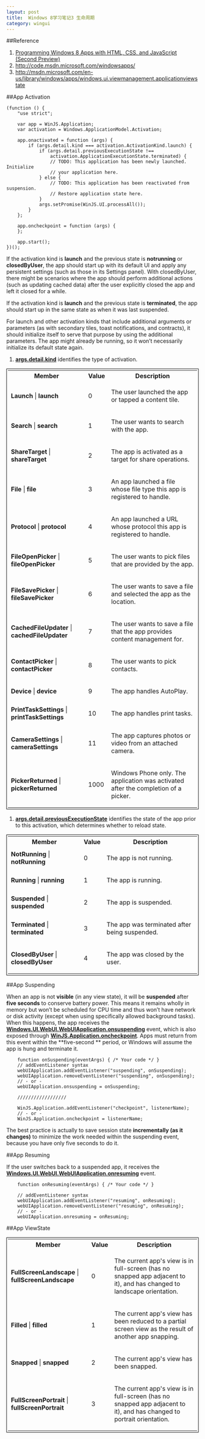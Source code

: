```yaml
---
layout: post
title:  Windows 8学习笔记3 生命周期
category: wingui
---
```


##Reference
1. [Programming Windows 8 Apps with HTML, CSS, and JavaScript (Second Preview)](http://blogs.msdn.com/b/microsoft_press/archive/2012/08/20/free-ebook-programming-windows-8-apps-with-html-css-and-javascript-second-preview.aspx)
1. <http://code.msdn.microsoft.com/windowsapps/>
1. <http://msdn.microsoft.com/en-us/library/windows/apps/windows.ui.viewmanagement.applicationviewstate>

##App Activation

	(function () { 
		"use strict"; 
	 
		var app = WinJS.Application; 
		var activation = Windows.ApplicationModel.Activation; 
	 
		app.onactivated = function (args) { 
			if (args.detail.kind === activation.ActivationKind.launch) { 
				if (args.detail.previousExecutionState !==  
					activation.ApplicationExecutionState.terminated) { 
					// TODO: This application has been newly launched. Initialize  
					// your application here. 
				} else { 
					// TODO: This application has been reactivated from suspension.  
					// Restore application state here. 
				} 
				args.setPromise(WinJS.UI.processAll()); 
			} 
		}; 
	 
		app.oncheckpoint = function (args) { 
		}; 
	 
		app.start(); 
	})();
	

If the activation kind is **launch** and the previous state is **notrunning** or **closedByUser**, the app should start up with its default UI and apply any persistent settings (such as those in its Settings panel). With closedByUser, there might be scenarios where the app should perform additional actions (such as updating cached data) after the user explicitly closed the app and left it closed for a while. 

If the activation kind is **launch** and the previous state is **terminated**, the app should start up in the same state as when it was last suspended.

For launch and other activation kinds that include additional arguments or parameters (as with secondary tiles, toast notifications, and contracts), it should initialize itself to serve that purpose by using the additional parameters. The app might already be running, so it won’t necessarily initialize its default state again.

	
1. **[args.detail.kind](http://msdn.microsoft.com/en-us/library/windows/apps/windows.applicationmodel.activation.activationkind.aspx)** identifies the type of activation.

<table style="border: 1px solid #000000;padding:3px;">
<tbody><tr><th>Member</th><th>Value</th><th>Description</th></tr>
<tr><td><strong>Launch</strong> | <strong>launch</strong></td><td>0</td><td>
<p>The user launched the app or tapped a content tile.</p>
</td></tr>
<tr><td><strong>Search</strong> | <strong>search</strong></td><td>1</td><td>
<p>The user wants to search with the app.</p>
</td></tr>
<tr><td><strong>ShareTarget</strong> | <strong>shareTarget</strong></td><td>2</td><td>
<p>The app is activated as a target for share operations.</p>
</td></tr>
<tr><td><strong>File</strong> | <strong>file</strong></td><td>3</td><td>
<p>An app launched a file whose file type this app is registered to handle.</p>
</td></tr>
<tr><td><strong>Protocol</strong> | <strong>protocol</strong></td><td>4</td><td>
<p>An app launched a URL whose protocol this app is registered to handle.</p>
</td></tr>
<tr><td><strong>FileOpenPicker</strong> | <strong>fileOpenPicker</strong></td><td>5</td><td>
<p>The user wants to pick files that are provided by the app.</p>
</td></tr>
<tr><td><strong>FileSavePicker</strong> | <strong>fileSavePicker</strong></td><td>6</td><td>
<p>The user wants to save a file and selected the app as the location.</p>
</td></tr>
<tr><td><strong>CachedFileUpdater</strong> | <strong>cachedFileUpdater</strong></td><td>7</td><td>
<p>The user wants to save a file that the app provides content management for.</p>
</td></tr>
<tr><td><strong>ContactPicker</strong> | <strong>contactPicker</strong></td><td>8</td><td>
<p>The user wants to pick contacts.</p>
</td></tr>
<tr><td><strong>Device</strong> | <strong>device</strong></td><td>9</td><td>
<p>The app handles AutoPlay.</p>
</td></tr>
<tr><td><strong>PrintTaskSettings</strong> | <strong>printTaskSettings</strong></td><td>10</td><td>
<p>The app handles print tasks.</p>
</td></tr>
<tr><td><strong>CameraSettings</strong> | <strong>cameraSettings</strong></td><td>11</td><td>
<p>The app captures photos or video from an attached camera.</p>
</td></tr>
<tr><td><strong>PickerReturned</strong> | <strong>pickerReturned</strong></td><td>1000</td><td>
<p>Windows Phone only. The application was activated after the completion of a picker.</p>
</td></tr>
</tbody></table>

1. **[args.detail.previousExecutionState](http://msdn.microsoft.com/en-us/library/windows/apps/windows.applicationmodel.activation.applicationexecutionstate.aspx)** identifies the state of the app prior to this activation, which determines whether to reload state.

<table  style="border: 1px solid #000000;padding:3px;">
<tbody><tr><th>Member</th><th>Value</th><th>Description</th></tr>
<tr><td><strong>NotRunning</strong> | <strong>notRunning</strong></td><td>0</td><td>
<p>The app is not running.</p>
</td></tr>
<tr><td><strong>Running</strong> | <strong>running</strong></td><td>1</td><td>
<p>The app is running.</p>
</td></tr>
<tr><td><strong>Suspended</strong> | <strong>suspended</strong></td><td>2</td><td>
<p>The app is suspended.</p>
</td></tr>
<tr><td><strong>Terminated</strong> | <strong>terminated</strong></td><td>3</td><td>
<p>The app was terminated after being suspended.</p>
</td></tr>
<tr><td><strong>ClosedByUser</strong> | <strong>closedByUser</strong></td><td>4</td><td>
<p>The app was closed by the user.</p>
</td></tr>
</tbody></table>


##App Suspending

When an app is not **visible** (in any view state), it will be **suspended** after **five seconds** to conserve battery power. This means it remains wholly in memory but won’t be scheduled for CPU time and thus won’t have network or disk activity (except when using specifically allowed background tasks). When this happens, the app receives the **[Windows.UI.WebUI.WebUIApplication.onsuspending](http://msdn.microsoft.com/en-us/library/windows/apps/windows.ui.webui.webuiapplication.suspending.aspx)** event, which is also exposed through **[WinJS.Application.oncheckpoint](http://msdn.microsoft.com/en-us/library/windows/apps/br229839.aspx)**. Apps must return from this event within the **five-second ** period, or Windows will assume the app is hung and terminate it. 

		function onSuspending(eventArgs) { /* Your code */ }
		// addEventListener syntax
		webUIApplication.addEventListener("suspending", onSuspending);
		webUIApplication.removeEventListener("suspending", onSuspending);
		// - or -
		webUIApplication.onsuspending = onSuspending;
		
		//////////////////
		
		WinJS.Application.addEventListener("checkpoint", listenerName);
		// - or -
		WinJS.Application.oncheckpoint = listenerName;
		
The best practice is actually to save session state **incrementally (as it changes)** to minimize the work needed within the suspending event, because you have only five seconds to do it. 

##App Resuming

If the user switches back to a suspended app, it receives the **[Windows.UI.WebUI.WebUIApplication.onresuming](http://msdn.microsoft.com/en-us/library/windows/apps/windows.ui.webui.webuiapplication.resuming.aspx)** event.

		function onResuming(eventArgs) { /* Your code */ }
		 
		// addEventListener syntax
		webUIApplication.addEventListener("resuming", onResuming);
		webUIApplication.removeEventListener("resuming", onResuming);
		// - or -
		webUIApplication.onresuming = onResuming;
		
##App ViewState

<table style="border: 1px solid #000000;padding:3px;">
<tbody><tr><th>Member</th><th>Value</th><th>Description</th></tr>
<tr><td><strong>FullScreenLandscape</strong> | <strong>fullScreenLandscape</strong></td><td>0</td><td>
<p>The current app's view is in full-screen (has no snapped app adjacent to it), and has changed to landscape orientation.</p>
</td></tr>
<tr><td><strong>Filled</strong> | <strong>filled</strong></td><td>1</td><td>
<p>The current app's view has been reduced to a partial screen view as the result of another app snapping.</p>
</td></tr>
<tr><td><strong>Snapped</strong> | <strong>snapped</strong></td><td>2</td><td>
<p>The current app's view has been snapped.</p>
</td></tr>
<tr><td><strong>FullScreenPortrait</strong> | <strong>fullScreenPortrait</strong></td><td>3</td><td>
<p>The current app's view is in full-screen (has no snapped app adjacent to it), and has changed to portrait orientation.</p>
</td></tr>
</tbody></table>